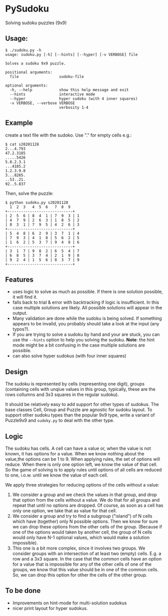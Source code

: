 # PySudoku

Solving sudoku puzzles (9x9)

## Usage:

```
$ ./sudoku.py -h
usage: sudoku.py [-h] [--hints] [--hyper] [-v VERBOSE] file

Solves a sudoku 9x9 puzzle.

positional arguments:
  file                  sudoku-file

optional arguments:
  -h, --help            show this help message and exit
  --hints               interactive mode
  --hyper               hyper sudoku (with 4 inner squares)
  -v VERBOSE, --verbose VERBOSE
                        verbosity 1-4
```

## Example

create a text file with the sudoko. Use "." for empty cells e.g.:

```
$ cat s20201128
2...4.793
47.2.3185
.....5426
5.8.2.3.1
...4185.2
1.2.3.9.8
3...8265.
..53..21.
92..5.837
```

Then, solve the puzzle:

```
$ python sudoku.py s20201128
  1  2  3   4  5  6   7  8  9
+-----------------------------+
| 2  5  6 | 8  4  1 | 7  9  3 | 1
| 4  7  9 | 2  6  3 | 1  8  5 | 2
| 8  3  1 | 7  9  5 | 4  2  6 | 3
+-----------------------------+
| 5  4  8 | 6  2  9 | 3  7  1 | 4
| 7  9  3 | 4  1  8 | 5  6  2 | 5
| 1  6  2 | 5  3  7 | 9  4  8 | 6
+-----------------------------+
| 3  1  7 | 9  8  2 | 6  5  4 | 7
| 6  8  5 | 3  7  4 | 2  1  9 | 8
| 9  2  4 | 1  5  6 | 8  3  7 | 9
+-----------------------------+
```

## Features

- uses logic to solve as much as possible. If there is one solution possible,
  it will find it.
- falls back to trial & error with backtracking if logic is insufficient. In this case multiple solutions are likely. All possible solutions will appear in the output.
- Many validation are done while the sudoku is being solved. If something appears
  to be invalid, you probably should take a look at the input (any typos?).
- If you are trying to solve a sudoku by hand and your are stuck, you can use the
  `--hints` option to help you solving the sudoku. **Note**: the hint mode might
  be a bit confusing in the case multiple solutions are possible.
- can also solve hyper sudokus (with four inner squares)

## Design

The sudoku is represented by cells (representing one digit), groups (containing cells with unqiue values in this group, typically, these are the rows collumns and 3x3 squares in the regular sudoku).

It should be relatively easy to add support for other types of sudokus.
The base classes Cell, Group and Puzzle are agnostic for sudoku layout.
To support other sudoku types than the popular 9x9 type, write a variant
of Puzzle9x9 and `sudoky.py` to deal with the other type.

## Logic

The sudoku has cells. A cell can have a value or, when the value is not known, it has options for a value. When we know nothing about the value,the options can be 1 to 9. When applying rules, the set of options will reduce. When there is only one option left, we know the value of that cell. So the game of solving is to apply rules until options of all cells are reduced to one, i.o.w. until we know the value of each cell.

We apply three strategies for reducing options of the cells without a value:

1. We consider a group and we check the values in that group, and drop that option from the cells without a value. We do that for all groups and repeat that until no options are dropped. Of course, as soon as a cell has only one option, we take that as value for that cell.
2. We consider a group and try to find a subgroup ("island") of N cells which have (together) only N possible options. Then we know for sure we can drop these options from the other cells of the group. (Because if one of the options would taken by another cell, the group of N cells would only have N-1 optional values, which would make a solution impossible).
3. This one is a bit more complex, since it involves two groups. We consider groups with an intersection of at least two (empty) cells. E.g. a row and a 3x3 square. In the case that the common cells have an option for a value that is impossible for any of the other cells of one of the groups, we know that this value should be in one of the common cells. So, we can drop this option for other the cells of the other group.

## To be done

- Improvements on hint-mode for multi-solution sudokus
- nicer print layout for hyper sudokus.
